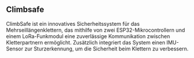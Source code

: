 ## Climbsafe 

ClimbSafe ist ein innovatives Sicherheitssystem für das Mehrseillängenklettern, das mithilfe von zwei ESP32-Mikrocontrollern und einem LoRa-Funkmodul eine zuverlässige Kommunikation zwischen Kletterpartnern ermöglicht. Zusätzlich integriert das System einen IMU-Sensor zur Sturzerkennung, um die Sicherheit beim Klettern zu verbessern.

